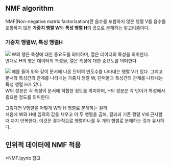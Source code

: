 ## NMF algorithm
NMF(Non-negative matrix factorization)란 음수를 포함하지 않은 행렬 V를 음수를 포함하지 않은 **가중치 행렬 W**와 **특성 행렬 H**의 곱으로 분해하는 알고리즘이다.

### 가중치 행렬W, 특성 행렬H
![](https://user-images.githubusercontent.com/53929665/101774181-1794dc00-3b31-11eb-8030-417241ea7f4f.png)
W의 행은 특성에 대한 중요도를 의미하며, 열은 데이터의 특성을 의미한다.   
반대로 H의 행은 데이터의 특성을, 열은 특성에 대한 중요도를 의미한다.  

![](https://user-images.githubusercontent.com/53929665/101774876-07c9c780-3b32-11eb-802b-80f471999581.png)
예를 들어 위와 같이 문서에 나온 단어의 빈도수를 나타내는 행렬 V가 있다. 그리고 문서와 특성간의 관계를 나타내는 가중치 행렬 W, 단어들과 특성간의 관계를 나타내는 특성 행렬 H가 있다.   
W의 성분은 각 특성이 문서에 적합한 정도를 의미하며, H의 성분은 각 단어가 특성에서 중요한 정도를 의미한다. 

그렇다면 V행렬을 어떻게 W와 H 행렬로 분해하는 걸까  
처음에 W와 H에 임의의 값을 채우고 이 두 행렬을 곱해, 결과과 기존 행렬 V에 근사할 때 까지 반복한다. 이것은 결과적으로 행렬하나를 두 개의 행렬로 분해하는 것과 유사하다. 

## 인위적 데이터에 NMF 적용
*NMF.ipynb 참고